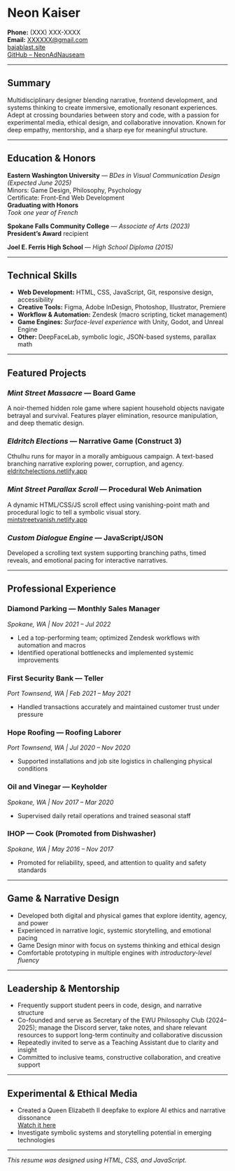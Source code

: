 # Neon Kaiser

**Phone:** (XXX) XXX-XXXX  
**Email:** XXXXXX@gmail.com  
[bajablast.site](https://bajablast.site)  
[GitHub – NeonAdNauseam](https://github.com/NeonAdNauseam)

---

## Summary

Multidisciplinary designer blending narrative, frontend development, and systems thinking to create immersive, emotionally resonant experiences. Adept at crossing boundaries between story and code, with a passion for experimental media, ethical design, and collaborative innovation. Known for deep empathy, mentorship, and a sharp eye for meaningful structure.

---

## Education & Honors

**Eastern Washington University** — *BDes in Visual Communication Design (Expected June 2025)*  
Minors: Game Design, Philosophy, Psychology  
Certificate: Front-End Web Development  
**Graduating with Honors**  
*Took one year of French*

**Spokane Falls Community College** — *Associate of Arts (2023)*  
**President’s Award** recipient

**Joel E. Ferris High School** — *High School Diploma (2015)*

---

## Technical Skills

- **Web Development:** HTML, CSS, JavaScript, Git, responsive design, accessibility  
- **Creative Tools:** Figma, Adobe InDesign, Photoshop, Illustrator, Premiere  
- **Workflow & Automation:** Zendesk (macro scripting, ticket management)  
- **Game Engines:** *Surface-level experience* with Unity, Godot, and Unreal Engine  
- **Other:** DeepFaceLab, symbolic logic, JSON-based systems, parallax math

---

## Featured Projects

### *Mint Street Massacre* — Board Game  
A noir-themed hidden role game where sapient household objects navigate betrayal and survival. Features player elimination, resource manipulation, and deep thematic design.

### *Eldritch Elections* — Narrative Game (Construct 3)  
Cthulhu runs for mayor in a morally ambiguous campaign. A text-based branching narrative exploring power, corruption, and agency.  
[eldritchelections.netlify.app](https://eldritchelections.netlify.app)

### *Mint Street Parallax Scroll* — Procedural Web Animation  
A dynamic HTML/CSS/JS scroll effect using vanishing-point math and procedural logic to tell a symbolic visual story.  
[mintstreetvanish.netlify.app](https://mintstreetvanish.netlify.app)

### *Custom Dialogue Engine* — JavaScript/JSON  
Developed a scrolling text system supporting branching paths, timed reveals, and emotional pacing for interactive narratives.

---

## Professional Experience

### Diamond Parking — Monthly Sales Manager  
*Spokane, WA | Nov 2021 – Jul 2022*  
- Led a top-performing team; optimized Zendesk workflows with automation and macros  
- Identified operational bottlenecks and implemented systemic improvements

### First Security Bank — Teller  
*Port Townsend, WA | Feb 2021 – May 2021*  
- Handled transactions accurately and maintained customer trust under pressure

### Hope Roofing — Roofing Laborer  
*Port Townsend, WA | Jul 2020 – Nov 2020*  
- Supported installations and job site logistics in challenging physical conditions

### Oil and Vinegar — Keyholder  
*Spokane, WA | Nov 2017 – Mar 2020*  
- Supervised daily retail operations and trained seasonal staff

### IHOP — Cook (Promoted from Dishwasher)  
*Spokane, WA | May 2016 – Nov 2017*  
- Promoted for reliability, speed, and attention to quality and safety standards

---

## Game & Narrative Design

- Developed both digital and physical games that explore identity, agency, and power  
- Experienced in narrative logic, systemic storytelling, and emotional pacing  
- Game Design minor with focus on systems thinking and ethical design  
- Comfortable prototyping in multiple engines with *introductory-level fluency*

---

## Leadership & Mentorship

- Frequently support student peers in code, design, and narrative structure  
- Co-founded and serve as Secretary of the EWU Philosophy Club (2024–2025); manage the Discord server, take notes, and share relevant resources to support long-term continuity and collaborative discussion  
- Repeatedly invited to serve as a Teaching Assistant due to clarity and insight  
- Committed to inclusive teams, constructive collaboration, and creative support

---

## Experimental & Ethical Media

- Created a Queen Elizabeth II deepfake to explore AI ethics and narrative dissonance  
  [Watch it here](https://www.youtube.com/watch?v=swO7Cup2ag4&t=114s)  
- Investigate symbolic systems and storytelling potential in emerging technologies

---

_This resume was designed using HTML, CSS, and JavaScript._
